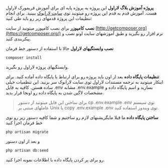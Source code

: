 **پروژه آموزش بلاگ لاراول**
این پروژه یه پروژه پایه ای برای آموزش فریمورک لاراول هست. آموزش قدم به قدم این پروژه رو میتونید توی [سایت لارابوک](larabook.ir) ببینید.
برای انجام تنظیمات این پروژه قدمهای زیر رو باید طی کنید:

**نصب کامپوزر**
برای نصب کامپوزر میتونید از سایت [http://getcomposer.org](https://getcomposer.org/) نرم افزار رو بگیرید و طبق آموزشهای سایت اونو نصب و پیکربندی کنید.

**نصب وابستگیهای لاراول**
حالا با استفاده از دستور خط فرمان 

    composer install

وابستگیهای پروژه لاراول رو بگیرید.

**تنظیمات پایگاه داده**
بعد از اون باید پروژه رو برای ارتباط با پایگاه داده آماده کنید. برای اینکار میتونید به ترجمه مستندات لاراول توی سایت لارابوک سر بزنید. این تنظمیات خیلی ساده هستن. کافیه یه فایل 
.env
مشابه .env.example بسازید و اسم پایگاه داده و مشخصات لاگین شدن به پایگاه داده رو اونجا قرار بدید.

> برای ساختن این فایل میتونید از دستور 
> cp .env.example .env
> توی سیستم عاملهای مبتنی بر Unix
> یا
> copy .env.example .env
> توی ویندوز استفاده کنید.

**ساختن پایگاه داده**
ما قبلا مایگریشنهای لازم رو ساختیم و شما کافیه دستور زیر رو توی خط فرمان اجرا کنید

    php artisan migrate

و بعد از اون دستور 

    php artisan db:seed

رو برای پر کردن پایگاه داده با اطلاعات نمونه اجرا کنید.
